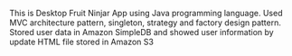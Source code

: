 This is Desktop Fruit Ninjar App using Java programming language. 
Used MVC architecture pattern, singleton, strategy and factory design pattern.
Stored user data in Amazon SimpleDB and showed user information by update HTML file stored in Amazon S3